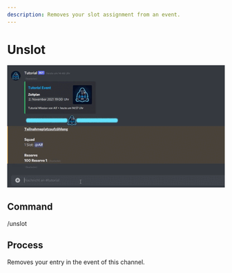 ```yaml
---
description: Removes your slot assignment from an event.
---
```


# Unslot

![](../../../.gitbook/assets/Slotbot-Unslot.gif)

## Command

/unslot

## Process

Removes your entry in the event of this channel.
